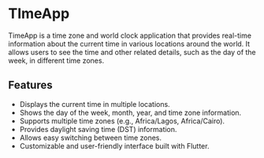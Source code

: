 # TImeApp

TimeApp is a time zone and world clock application that provides real-time information about the current time in various locations around the world. It allows users to see the time and other related details, such as the day of the week, in different time zones.

## Features

- Displays the current time in multiple locations.
- Shows the day of the week, month, year, and time zone information.
- Supports multiple time zones (e.g., Africa/Lagos, Africa/Cairo).
- Provides daylight saving time (DST) information.
- Allows easy switching between time zones.
- Customizable and user-friendly interface built with Flutter.
